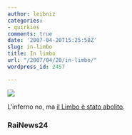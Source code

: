 ```yaml
---
author: leibniz
categories:
- quirkies
comments: true
date: '2007-04-20T15:25:58Z'
slug: in-limbo
title: In limbo
url: "/2007/04/20/in-limbo/"
wordpress_id: 2457

---
```

![](http://markjberry.blogs.com/way_out_west/limbo.JPG)


L'inferno no, ma [il Limbo è stato abolito](http://www.rai.it/news/articolornews24/0,9219,4530167,00.html).


### RaiNews24
